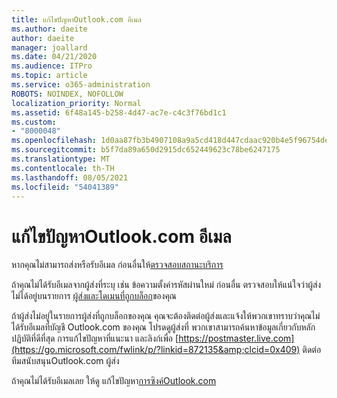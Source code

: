 ```yaml
---
title: แก้ไขปัญหาOutlook.com อีเมล
ms.author: daeite
author: daeite
manager: joallard
ms.date: 04/21/2020
ms.audience: ITPro
ms.topic: article
ms.service: o365-administration
ROBOTS: NOINDEX, NOFOLLOW
localization_priority: Normal
ms.assetid: 6f48a145-b258-4d47-ac7e-c4c3f76bd1c1
ms.custom:
- "8000048"
ms.openlocfilehash: 1d0aa87fb3b4907108a9a5cd418d447cdaac920b4e5f96754dec2d0bd354b92d
ms.sourcegitcommit: b5f7da89a650d2915dc652449623c78be6247175
ms.translationtype: MT
ms.contentlocale: th-TH
ms.lasthandoff: 08/05/2021
ms.locfileid: "54041389"
---
```

# <a name="fix-outlookcom-email-sync-issues"></a>แก้ไขปัญหาOutlook.com อีเมล

หากคุณไม่สามารถส่งหรือรับอีเมล ก่อนอื่นให้[ตรวจสอบสถานะบริการ](https://go.microsoft.com/fwlink/p/?linkid=837482&amp;clcid=0x409)
  
ถ้าคุณไม่ได้รับอีเมลจากผู้ส่งที่ระบุ เช่น ข้อความตั้งค่ารหัสผ่านใหม่ ก่อนอื่น ตรวจสอบให้แน่ใจว่าผู้ส่งไม่ได้อยู่บนรายการ [ผู้ส่งและโดเมนที่ถูกบล็อก](https://outlook.live.com/mail/options/mail/junkEmail/blockedSendersAndDomains)ของคุณ
  
ถ้าผู้ส่งไม่อยู่ในรายการผู้ส่งที่ถูกบล็อกของคุณ คุณจะต้องติดต่อผู้ส่งและแจ้งให้พวกเขาทราบว่าคุณไม่ได้รับอีเมลที่บัญชี Outlook.com ของคุณ โปรดดูผู้ส่งที่ พวกเขาสามารถค้นหาข้อมูลเกี่ยวกับหลักปฏิบัติที่ดีที่สุด การแก้ไขปัญหาที่แนะนา และลิงก์เพื่อ [https://postmaster.live.com](https://go.microsoft.com/fwlink/p/?linkid=872135&amp;clcid=0x409) ติดต่อทีมสนับสนุนOutlook.com ผู้ส่ง
  
ถ้าคุณไม่ได้รับอีเมลเลย ให้ดู แก้ไขปัญหา[การซิงค์Outlook.com](https://support.office.com/article/d39e3341-8d79-4bf1-b3c7-ded602233642?wt.mc_id=Office_Outlook_com_Alchemy)